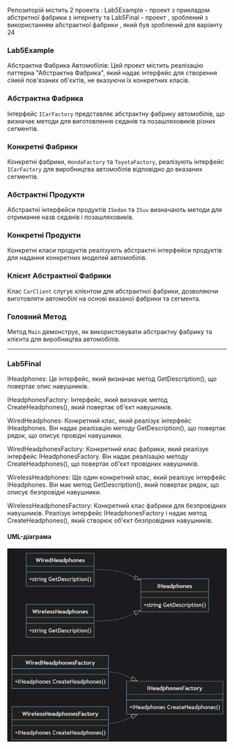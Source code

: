 Репозиторій містить 2 проекта : Lab5Example - проект з прикладом абстрктної фабрики з інтернету та Lab5Final - проект , зроблений з використанням абстрактної фабрики , який був зроблений для варіанту 24

### Lab5Example

Абстрактна Фабрика Автомобілів:
Цей проект містить реалізацію паттерна "Абстрактна Фабрика", який надає інтерфейс для створення сімей пов'язаних об'єктів, не вказуючи їх конкретних класів.

### Абстрактна Фабрика

Інтерфейс `ICarFactory` представляє абстрактну фабрику автомобілів, що визначає методи для виготовлення седанів та позашляховиків різних сегментів.

### Конкретні Фабрики

Конкретні фабрики, `HondaFactory` та `ToyotaFactory`, реалізують інтерфейс `ICarFactory` для виробництва автомобілів відповідно до вказаних сегментів.

### Абстрактні Продукти

Абстрактні інтерфейси продуктів `ISedan` та `ISuv` визначають методи для отримання назв седанів і позашляховиків.

### Конкретні Продукти

Конкретні класи продуктів реалізують абстрактні інтерфейси продуктів для надання конкретних моделей автомобілів.

### Клієнт Абстрактної Фабрики

Клас `CarClient` слугує клієнтом для абстрактної фабрики, дозволяючи виготовляти автомобілі на основі вказаної фабрики та сегмента.

### Головний Метод

Метод `Main` демонструє, як використовувати абстрактну фабрику та клієнта для виробництва автомобілів.

-----------------------------------------------------------------------------------------------------------------------------------------------

### Lab5Final 

IHeadphones: Це інтерфейс, який визначає метод GetDescription(), що повертає опис навушників.

IHeadphonesFactory: Інтерфейс, який визначає метод CreateHeadphones(), який повертає об'єкт навушників.

WiredHeadphones: Конкретний клас, який реалізує інтерфейс IHeadphones. Він надає реалізацію методу GetDescription(), що повертає рядок, що описує провідні навушники.

WiredHeadphonesFactory: Конкретний клас фабрики, який реалізує інтерфейс IHeadphonesFactory. Він надає реалізацію методу CreateHeadphones(), що повертає об'єкт провідних навушників.

WirelessHeadphones: Ще один конкретний клас, який реалізує інтерфейс IHeadphones. Він має метод GetDescription(), який повертає рядок, що описує безпровідні навушники.

WirelessHeadphonesFactory: Конкретний клас фабрики для безпровідних навушників. Реалізує інтерфейс IHeadphonesFactory і надає метод CreateHeadphones(), який створює об'єкт безпровідних навушників.

#### UML-діаграма

![UML-діаграма](https://github.com/Marian-Zharchynskyi/05-abstract-factory-Marian-Zharchynskyi/blob/main/%D0%97%D0%BD%D1%96%D0%BC%D0%BE%D0%BA%20%D0%B5%D0%BA%D1%80%D0%B0%D0%BD%D0%B0%202024-04-14%20095134.png)
